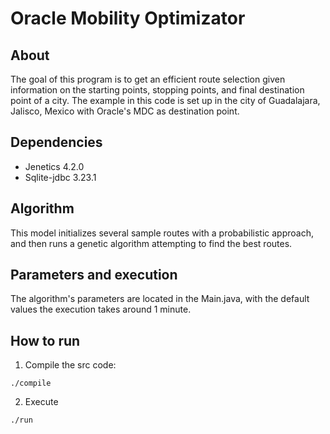 # Oracle Mobility Optimizator

## About
The goal of this program is to get an efficient route selection given information on the starting points, stopping points, and final destination point of a city.
The example in this code is set up in the city of Guadalajara, Jalisco, Mexico with Oracle's MDC as destination point.


## Dependencies
* Jenetics 4.2.0
* Sqlite-jdbc 3.23.1

## Algorithm
This model initializes several sample routes with a probabilistic approach, and then runs a genetic algorithm attempting to find the best routes.


## Parameters and execution
The algorithm's parameters are located in the Main.java, with the default values the execution takes around 1 minute.

## How to run

1. Compile the src code:

```
./compile
```
2. Execute

```
./run
```
